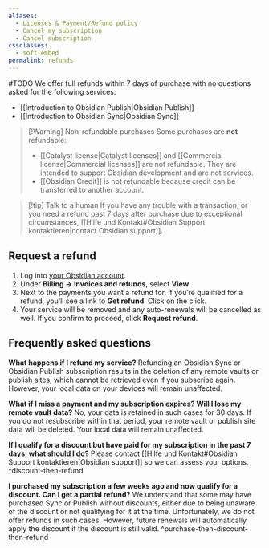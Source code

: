 ```yaml
---
aliases:
  - Licenses & Payment/Refund policy
  - Cancel my subscription
  - Cancel subscription
cssclasses:
  - soft-embed
permalink: refunds
---
```

#TODO
We offer full refunds within 7 days of purchase with no questions asked for the following services:

- [[Introduction to Obsidian Publish|Obsidian Publish]]
- [[Introduction to Obsidian Sync|Obsidian Sync]]

> [!Warning] Non-refundable purchases
> Some purchases are **not** refundable:
> 
> - [[Catalyst license|Catalyst licenses]] and [[Commercial license|Commercial licenses]] are not refundable. They are intended to support Obsidian development and are not services.
> - [[Obsidian Credit]] is not refundable because credit can be transferred to another account.

> [!tip] Talk to a human
> If you have any trouble with a transaction, or you need a refund past 7 days after purchase due to exceptional circumstances, [[Hilfe und Kontakt#Obsidian Support kontaktieren|contact Obsidian support]].

## Request a refund

1. Log into [your Obsidian account](https://obsidian.md/account/billing).
2. Under **Billing → Invoices and refunds**, select **View**.
3. Next to the payments you want a refund for, if you’re qualified for a refund, you’ll see a link to **Get refund**. Click on the click.
4. Your service will be removed and any auto-renewals will be cancelled as well. If you confirm to proceed, click **Request refund**.

## Frequently asked questions

**What happens if I refund my service?**
Refunding an Obsidian Sync or Obsidian Publish subscription results in the deletion of any remote vaults or publish sites, which cannot be retrieved even if you subscribe again. However, your local data on your devices will remain unaffected.

**What if I miss a payment and my subscription expires? Will I lose my remote vault data?**
No, your data is retained in such cases for 30 days. If you do not resubscribe within that period, your remote vault or publish site data will be deleted. Your local data will remain unaffected.

**If I qualify for a discount but have paid for my subscription in the past 7 days, what should I do?**
Please contact [[Hilfe und Kontakt#Obsidian Support kontaktieren|Obsidian support]] so we can assess your options.
^discount-then-refund

**I purchased my subscription a few weeks ago and now qualify for a discount. Can I get a partial refund?**
We understand that some may have purchased Sync or Publish without discounts, either due to being unaware of the discount or not qualifying for it at the time. Unfortunately, we do not offer refunds in such cases. However, future renewals will automatically apply the discount if the discount is still valid.
^purchase-then-discount-then-refund